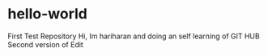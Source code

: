 # hello-world
First Test Repository
Hi, Im hariharan and doing an self learning of GIT HUB
Second version of Edit
